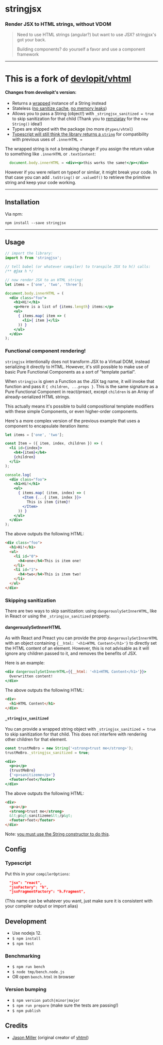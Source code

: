 # stringjsx

### **Render JSX to HTML strings, without VDOM**

> Need to use HTML strings (angular?) but want to use JSX? stringjsx's got your back.
>
> Building components? do yourself a favor and use a component framework

---

# This is a fork of [devlopit/vhtml](https://github.com/developit/vhtml)

#### Changes from developit's version:

 - Returns a [wrapped](https://developer.mozilla.org/en-US/docs/Web/JavaScript/Reference/Global_Objects/String#string_primitives_and_string_objects) instance of a String instead
 - Stateless ([no sanitize cache](https://github.com/developit/vhtml/issues/34), [no memory leaks](https://github.com/developit/vhtml/issues/20))
 - Allows you to pass a String (object!) with `_stringjsx_sanitized = true` to skip sanitization for that child (Thank you to [remziatay](https://github.com/remziatay) for the `new String()` idea!)
 - Types are shipped with the package (no more `@types/vhtml`)
 - [Typescript will still think the library returns a `string`](./misc/typescript_string.md) for compatibility with previous uses of `.innerHTML =`

The wrapped string is not a breaking change if you assign the return value to something like `.innerHTML` or `.textContent`:

```jsx
  document.body.innerHTML = <div><p>this works the same!</p></div>
```

However if you were reliant on typeof or simliar, it might break your code. In
that case you can add `.toString()` or `.valueOf()` to retrieve the primitive
string and keep your code working.

---


## Installation

Via npm:

`npm install --save stringjsx`


---


## Usage

```jsx
// import the library:
import h from 'stringjsx';

// tell babel (or whatever compiler) to transpile JSX to h() calls:
/** @jsx h */

// now render JSX to an HTML string!
let items = ['one', 'two', 'three'];

document.body.innerHTML = (
  <div class="foo">
    <h1>Hi!</h1>
    <p>Here is a list of {items.length} items:</p>
    <ul>
      { items.map( item => (
        <li>{ item }</li>
      )) }
    </ul>
  </div>
);
```

### Functional component rendering!

`stringjsx` intentionally does not transform JSX to a Virtual DOM, instead serializing it directly to HTML.
However, it's still possible to make use of basic Pure Functional Components as a sort of "template partial".

When `stringjsx` is given a Function as the JSX tag name, it will invoke that function and pass it `{ children, ...props }`.
This is the same signature as a Pure Functional Component in react/preact, except `children` is an Array of already-serialized HTML strings.

This actually means it's possible to build compositional template modifiers with these simple Components, or even higher-order components.

Here's a more complex version of the previous example that uses a component to encapsulate iteration items:

```jsx
let items = ['one', 'two'];

const Item = ({ item, index, children }) => (
  <li id={index}>
    <h4>{item}</h4>
    {children}
  </li>
);

console.log(
  <div class="foo">
    <h1>Hi!</h1>
    <ul>
      { items.map( (item, index) => (
        <Item {...{ item, index }}>
          This is item {item}!
        </Item>
      )) }
    </ul>
  </div>
);
```

The above outputs the following HTML:

```html
<div class="foo">
  <h1>Hi!</h1>
  <ul>
    <li id="0">
      <h4>one</h4>This is item one!
    </li>
    <li id="1">
      <h4>two</h4>This is item two!
    </li>
  </ul>
</div>
```

### Skipping sanitization

There are two ways to skip sanitization: using `dangerouslySetInnerHTML`, like in React or using the `_stringjsx_sanitized` property.

#### dangerouslySetInnerHTML

As with React and Preact you can provide the prop `dangerouslySetInnerHTML` with an object containing `{__html: '<h1>HTML Content</h1>'}` to directly set the HTML content of an element. However, this is not advisable as it will ignore any children passed to it, and removes the benefits of JSX.

Here is an example:
```jsx
<div dangerouslySetInnerHTML={{__html: '<h1>HTML Content</h1>'}}>
  Overwritten content!
</div>
```

The above outputs the following HTML:
```html
<div>
  <h1>HTML Content</h1>
</div>
```

#### `_stringjsx_sanitized`

You can provide a wrapped string object with `_stringjsx_sanitized = true` to
skip sanitization for that child. This does not interfere with rendering other
children for that element.

```jsx
const trustMeBro = new String('<strong>trust me</strong>');
trustMeBro._stringjsx_sanitized = true;

<div>
  <p>a</p>
  {trustMeBro}
  {'<p>sanitizeme</p>'}
  <footer>feet</footer>
</div>
```

The above outputs the following HTML:
```html
<div>
  <p>a</p>
  <strong>trust me</strong>
  &lt;p&gt;sanitizeme&lt;/p&gt;
  <footer>feet</footer>
</div>
```

Note: [you must use the String constructor to do this](./misc/typescript_string.md#what-is-a-string-and-why-is-it-not-a-string).

## Config

### Typescript

Put this in your `compilerOptions`:

```json
  "jsx": "react",
  "jsxFactory": "h",
  "jsxFragmentFactory": "h.Fragment",
```

(This name can be whatever you want, just make sure it is consistent with your
compiler output or import alias)

## Development

- Use nodejs 12.
- `$ npm install`
- `$ npm test`

### Benchmarking

- `$ npm run bench`
- `$ node tmp/bench.node.js`
- OR open `bench.html` in browser

### Version bumping

- `$ npm version patch|minor|major`
- `$ npm run prepare` (make sure the tests are passing!)
- `$ npm publish`

## Credits

- [Jason Miller](https://github.com/developit) (original creator of [vhtml](https://github.com/developit/vhtml))

